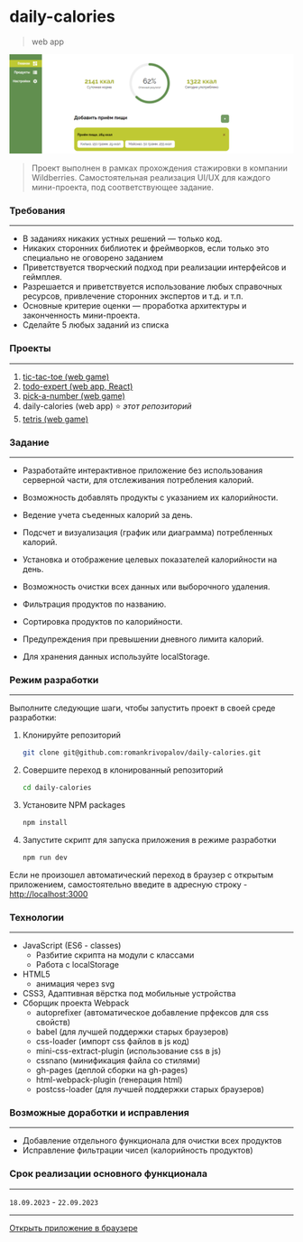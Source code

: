 # **daily-calories**
> web app

![preview](https://github.com/romankrivopalov/daily-calories/blob/main/src/images/preview.png?raw=true)

> Проект выполнен в рамках прохождения стажировки в компании Wildberries. Самостоятельная реализация UI/UX для каждого мини-проекта, под соответствующее задание.

### **Требования**
***
* В заданиях никаких устных решений — только код.
* Никаких сторонних библиотек и фреймворков, если только это специально не оговорено заданием
* Приветствуется творческий подход при реализации интерфейсов и геймплея.
* Разрешается и приветствуется использование любых справочных ресурсов, привлечение сторонних экспертов и т.д. и т.п.
* Основные критерие оценки — проработка архитектуры и законченность мини-проекта.
* Сделайте 5 любых заданий из списка
 
### **Проекты**
***
1. [tic-tac-toe (web game)](https://github.com/romankrivopalov/tic-tac-toe)
2. [todo-expert (web app, React)](https://github.com/romankrivopalov/todo-expert)
1. [pick-a-number (web game)](https://github.com/romankrivopalov/pick-a-number)
1. daily-calories (web app) :star: *этот репозиторий*
1. [tetris (web game)](https://github.com/romankrivopalov/tetris)

### **Задание**
***
* Разработайте интерактивное приложение без использования серверной части, для отслеживания потребления калорий.

* Возможность добавлять продукты с указанием их калорийности.
* Ведение учета съеденных калорий за день.
* Подсчет и визуализация (график или диаграмма) потребленных калорий.
* Установка и отображение целевых показателей калорийности на день.
* Возможность очистки всех данных или выборочного удаления.
* Фильтрация продуктов по названию.
* Сортировка продуктов по калорийности.
* Предупреждения при превышении дневного лимита калорий.
* Для хранения данных используйте localStorage.
  
### **Режим разработки**
***
Выполните следующие шаги, чтобы запустить проект в своей среде разработки:

1. Клонируйте репозиторий
   ```sh
   git clone git@github.com:romankrivopalov/daily-calories.git
   ```
2. Совершите переход в клонированный репозиторий
   ```sh
   cd daily-calories
   ```
3. Установите NPM packages
   ```sh
   npm install
   ```
4. Запустите скрипт для запуска приложения в режиме разработки
   ```sh
   npm run dev
   ```
Если не произошел автоматический переход в браузер с открытым приложением, самостоятельно введите в адресную строку -  [http://localhost:3000](http://localhost:3000)

### **Технологии**
***
* JavaScript (ES6 - classes)
  * Разбитие скрипта на модули с классами
  * Работа с localStorage
* HTML5
  * анимация через svg
* CSS3, Адаптивная вёрстка под мобильные устройства
* Сборщик проекта Webpack
    * autoprefixer (автоматическое добавление прфексов для css свойств)
    * babel (для лучшей поддержки старых браузеров)
    * css-loader (импорт css файлов в js код)
    * mini-css-extract-plugin (использование css в js)
    * cssnano (минификация файла со стилями)
    * gh-pages (деплой сборки на gh-pages)
    * html-webpack-plugin (генерация html)
    * postcss-loader (для лучшей поддержки старых браузеров)

### **Возможные доработки и исправления**
***
* Добавление отдельного функционала для очистки всех продуктов
* Исправление фильтрации чисел (калорийность продуктов)

### **Срок реализации основного функционала**
***
`18.09.2023` - `22.09.2023`

***
[Открыть приложение в браузере](https://romankrivopalov.github.io/daily-calories/)

